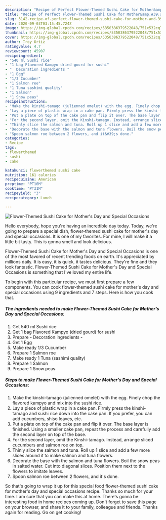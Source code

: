 ```yaml
---
description: "Recipe of Perfect Flower-Themed Sushi Cake for Mother&amp;#39;s Day and Special Occasions"
title: "Recipe of Perfect Flower-Themed Sushi Cake for Mother&amp;#39;s Day and Special Occasions"
slug: 3142-recipe-of-perfect-flower-themed-sushi-cake-for-mother-and-39-s-day-and-special-occasions
date: 2020-09-03T03:15:45.724Z
image: https://img-global.cpcdn.com/recipes/5350386379522048/751x532cq70/flower-themed-sushi-cake-for-mothers-day-and-special-occasions-recipe-main-photo.jpg
thumbnail: https://img-global.cpcdn.com/recipes/5350386379522048/751x532cq70/flower-themed-sushi-cake-for-mothers-day-and-special-occasions-recipe-main-photo.jpg
cover: https://img-global.cpcdn.com/recipes/5350386379522048/751x532cq70/flower-themed-sushi-cake-for-mothers-day-and-special-occasions-recipe-main-photo.jpg
author: Troy Ortiz
ratingvalue: 4.7
reviewcount: 45907
recipeingredient:
- "540 ml Sushi rice"
- "1 bag Flavored Kampyo dried gourd for sushi"
- "  Decoration ingredients "
- "1 Egg"
- "1/3 Cucumber"
- "1 Salmon roe"
- "1 Tuna sashimi quality"
- "1 Salmon"
- "1 Snow peas"
recipeinstructions:
- "Make the kinshi-tamago (julienned omelet) with the egg. Finely chop the flavored kampyo and mix into the sushi rice."
- "Lay a piece of plastic wrap in a cake pan. Firmly press the kinshi-tamago and sushi rice down into the cake pan. If you prefer, you can add cucumbers, shiso leaves, etc."
- "Put a plate on top of the cake pan and flip it over. The base layer is finished. Using a smaller cake pan, repeat the process and carefully add the second layer on top of the base."
- "For the second layer, omit the Kinshi-tamago. Instead, arrange sliced cucumbers and salmon roe on top."
- "Thinly slice the salmon and tuna. Roll up 1 slice and add a few more slices around it to make salmon and tuna flowers."
- "Decorate the base with the salmon and tuna flowers. Boil the snow peas in salted water. Cut into diagonal slices. Position them next to the flowers to imitate leaves."
- "Spoon salmon roe between 2 flowers, and it&#39;s done."
categories:
- Recipe
tags:
- flowerthemed
- sushi
- cake

katakunci: flowerthemed sushi cake 
nutrition: 161 calories
recipecuisine: American
preptime: "PT10M"
cooktime: "PT31M"
recipeyield: "3"
recipecategory: Lunch

---
```



![Flower-Themed Sushi Cake for Mother&#39;s Day and Special Occasions](https://img-global.cpcdn.com/recipes/5350386379522048/751x532cq70/flower-themed-sushi-cake-for-mothers-day-and-special-occasions-recipe-main-photo.jpg)

Hello everybody, hope you're having an incredible day today. Today, we're going to prepare a special dish, flower-themed sushi cake for mother&#39;s day and special occasions. It is one of my favorites. For mine, I will make it a little bit tasty. This is gonna smell and look delicious.

Flower-Themed Sushi Cake for Mother&#39;s Day and Special Occasions is one of the most favored of recent trending foods on earth. It's appreciated by millions daily. It is easy, it is quick, it tastes delicious. They're fine and they look fantastic. Flower-Themed Sushi Cake for Mother&#39;s Day and Special Occasions is something that I've loved my entire life.




To begin with this particular recipe, we must first prepare a few components. You can cook flower-themed sushi cake for mother&#39;s day and special occasions using 9 ingredients and 7 steps. Here is how you cook that.

<!--inarticleads1-->

##### The ingredients needed to make Flower-Themed Sushi Cake for Mother&#39;s Day and Special Occasions:

1. Get 540 ml Sushi rice
1. Get 1 bag Flavored Kampyo (dried gourd) for sushi
1. Prepare  - Decoration ingredients -
1. Get 1 Egg
1. Make ready 1/3 Cucumber
1. Prepare 1 Salmon roe
1. Make ready 1 Tuna (sashimi quality)
1. Prepare 1 Salmon
1. Prepare 1 Snow peas




<!--inarticleads2-->

##### Steps to make Flower-Themed Sushi Cake for Mother&#39;s Day and Special Occasions:

1. Make the kinshi-tamago (julienned omelet) with the egg. Finely chop the flavored kampyo and mix into the sushi rice.
1. Lay a piece of plastic wrap in a cake pan. Firmly press the kinshi-tamago and sushi rice down into the cake pan. If you prefer, you can add cucumbers, shiso leaves, etc.
1. Put a plate on top of the cake pan and flip it over. The base layer is finished. Using a smaller cake pan, repeat the process and carefully add the second layer on top of the base.
1. For the second layer, omit the Kinshi-tamago. Instead, arrange sliced cucumbers and salmon roe on top.
1. Thinly slice the salmon and tuna. Roll up 1 slice and add a few more slices around it to make salmon and tuna flowers.
1. Decorate the base with the salmon and tuna flowers. Boil the snow peas in salted water. Cut into diagonal slices. Position them next to the flowers to imitate leaves.
1. Spoon salmon roe between 2 flowers, and it&#39;s done.




So that's going to wrap it up for this special food flower-themed sushi cake for mother&#39;s day and special occasions recipe. Thanks so much for your time. I am sure that you can make this at home. There's gonna be interesting food in home recipes coming up. Don't forget to save this page on your browser, and share it to your family, colleague and friends. Thanks again for reading. Go on get cooking!
